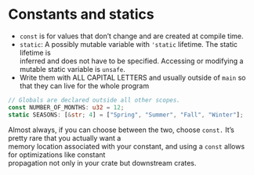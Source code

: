 # Constants and statics

* `const` is for values that don’t change and are created at compile time.
* `static`: A possibly mutable variable with `'static` lifetime. The static lifetime is  
  inferred and does not have to be specified. Accessing or modifying a mutable static variable is `unsafe`.
* Write them with ALL CAPITAL LETTERS and usually outside of `main` so that they can live for the whole program

```rust
// Globals are declared outside all other scopes.
const NUMBER_OF_MONTHS: u32 = 12;
static SEASONS: [&str; 4] = ["Spring", "Summer", "Fall", "Winter"];
```

Almost always, if you can choose between the two, choose `const.` It’s pretty rare that you actually want a  
memory location associated with your constant, and using a `const` allows for optimizations like constant  
propagation not only in your crate but downstream crates.

